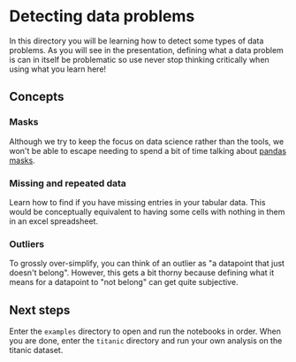 # Detecting data problems

In this directory you will be learning how to detect some types of data problems.
As you will see in the presentation, defining what a data problem is can in itself
be problematic so use never stop thinking critically when using what you learn here!

## Concepts

### Masks

Although we try to keep the focus on data science rather than the tools, we won't
be able to escape needing to spend a bit of time talking about
[pandas masks](http://pandas.pydata.org/pandas-docs/stable/generated/pandas.DataFrame.mask.html).

### Missing and repeated data

Learn how to find if you have missing entries in your tabular data.
This would be conceptually equivalent to having some cells with nothing
in them in an excel spreadsheet.

### Outliers

To grossly over-simplify, you can think of an outlier as "a datapoint
that just doesn't belong". However, this gets a bit thorny because
defining what it means for a datapoint to "not belong" can get quite subjective.

## Next steps

Enter the `examples` directory to open and run the notebooks in order.
When you are done, enter the `titanic` directory and run your own analysis
on the titanic dataset.
